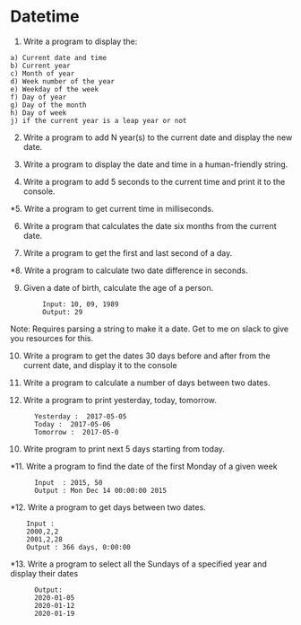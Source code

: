 # Datetime

1. Write a program to display the:

  ```
a) Current date and time
b) Current year
c) Month of year
d) Week number of the year
e) Weekday of the week
f) Day of year
g) Day of the month
h) Day of week
j) if the current year is a leap year or not
  ```  
2. Write a program to add N year(s) to the current date and display the new date.

3. Write a program to display the date and time in a human-friendly string.

4. Write a program to add 5 seconds to the current time and print it to the console.

*5. Write a program to get current time in milliseconds.

6. Write a program that calculates the date six months from the current date.

7. Write a program to get the first and last second of a day.

*8. Write a program to calculate two date difference in seconds.

9. Given a date of birth, calculate the age of a person.
      
``` 
        Input: 10, 09, 1989 
        Output: 29
```

Note: Requires parsing a string to make it a date. Get to me on slack to give you resources for this.
  
10. Write a program to get the dates 30 days before and after from the current date, and display it to the console
        
11. Write a program to calculate a number of days between two dates.

12. Write a program to print yesterday, today, tomorrow.     
``` 
      Yesterday :  2017-05-05 
      Today :  2017-05-06                  
      Tomorrow :  2017-05-0
 ```

10. Write program to print next 5 days starting from today.

*11. Write a program to find the date of the first Monday of a given week
     
```
      Input  : 2015, 50
      Output : Mon Dec 14 00:00:00 2015      
```
  
*12. Write a program to get days between two dates.
  ```
      Input :  
      2000,2,2
      2001,2,28
      Output : 366 days, 0:00:00
  ```
    
*13. Write a program to select all the Sundays of a specified year and display their dates
  
```
      Output:
      2020-01-05                                                                                                    
      2020-01-12                                                                                                    
      2020-01-19
```
  
